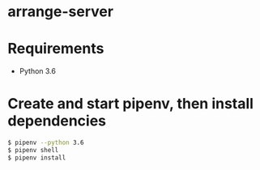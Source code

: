 # arrange-server

# Requirements
- Python 3.6

# Create and start pipenv, then install dependencies
```bash
$ pipenv --python 3.6
$ pipenv shell
$ pipenv install
```
